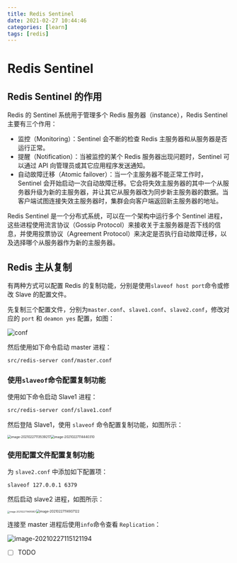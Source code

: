 ```yaml
---
title: Redis Sentinel
date: 2021-02-27 10:44:46
categories: [learn]
tags: [redis]
---
```


# Redis Sentinel

## Redis Sentinel 的作用

Redis 的 Sentinel 系统用于管理多个 Redis 服务器（instance），Redis Sentinel 主要有三个作用：

* 监控（Monitoring）：Sentinel 会不断的检查 Redis 主服务器和从服务器是否运行正常。
* 提醒（Notification）：当被监控的某个 Redis 服务器出现问题时，Sentinel 可以通过 API 向管理员或其它应用程序发送通知。
* 自动故障迁移（Atomic failover）：当一个主服务器不能正常工作时，Sentinel 会开始启动一次自动故障迁移。它会将失效主服务器的其中一个从服务器升级为新的主服务器，并让其它从服务器改为同步新主服务器的数据。当客户端试图连接失效主服务器时，集群会向客户端返回新主服务器的地址。

Redis Sentinel 是一个分布式系统，可以在一个架构中运行多个 Sentinel 进程，这些进程使用流言协议（Gossip Protocol）来接收关于主服务器是否下线的信息，并使用投票协议（Agreement Protocol）来决定是否执行自动故障迁移，以及选择哪个从服务器作为新的主服务器。

## Redis 主从复制

有两种方式可以配置 Redis 的复制功能，分别是使用`slaveof host port`命令或修改 Slave 的配置文件。

先复制三个配置文件，分别为`master.conf`、`slave1.conf`、`slave2.conf`，修改对应的 `port` 和 `deamon yes` 配置，如图：

![conf](https://cdn.jsdelivr.net/gh/xianglin2020/gallery@master/202102/121329.png)

然后使用如下命令启动 master 进程：

```bash
src/redis-server conf/master.conf
```

### 使用`slaveof`命令配置复制功能

使用如下命令启动 Slave1 进程：

```bash
src/redis-server conf/slave1.conf
```

然后登陆 Slave1，使用 `slaveof` 命令配置复制功能，如图所示：

<img src="https://cdn.jsdelivr.net/gh/xianglin2020/gallery@master/202102/113540.png" alt="image-20210227113539217" style="zoom: 50%;" /><img src="https://cdn.jsdelivr.net/gh/xianglin2020/gallery@master/202102/114440.png" alt="image-20210227114440310" style="zoom:50%;" />

### 使用配置文件配置复制功能

为 `slave2.conf` 中添加如下配置项：

```properties
slaveof 127.0.0.1 6379
```

然后启动 slave2 进程，如图所示：

<img src="https://cdn.jsdelivr.net/gh/xianglin2020/gallery@master/202102/114911.png" alt="image-20210227114910857" style="zoom: 33%;" /><img src="https://cdn.jsdelivr.net/gh/xianglin2020/gallery@master/202102/114937.png" alt="image-20210227114937122" style="zoom:50%;" />

连接至 master 进程后使用`info`命令查看 `Replication`：

![image-20210227115121194](https://cdn.jsdelivr.net/gh/xianglin2020/gallery@master/202102/115121.png)

* [ ] TODO
